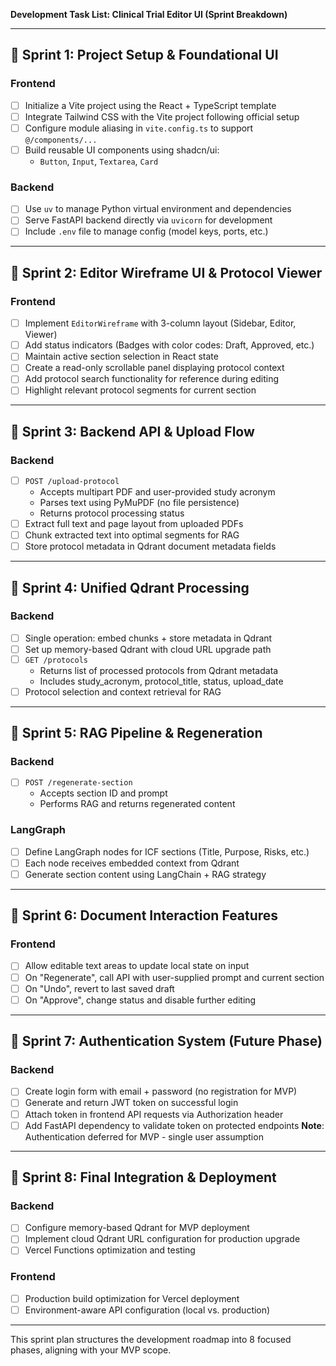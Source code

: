 **Development Task List: Clinical Trial Editor UI (Sprint Breakdown)**

---

## 🚀 Sprint 1: Project Setup & Foundational UI

### Frontend
- [ ] Initialize a Vite project using the React + TypeScript template
- [ ] Integrate Tailwind CSS with the Vite project following official setup
- [ ] Configure module aliasing in `vite.config.ts` to support `@/components/...`
- [ ] Build reusable UI components using shadcn/ui:
  - `Button`, `Input`, `Textarea`, `Card`

### Backend
- [ ] Use `uv` to manage Python virtual environment and dependencies
- [ ] Serve FastAPI backend directly via `uvicorn` for development
- [ ] Include `.env` file to manage config (model keys, ports, etc.)

---

## 🚀 Sprint 2: Editor Wireframe UI & Protocol Viewer

### Frontend
- [ ] Implement `EditorWireframe` with 3-column layout (Sidebar, Editor, Viewer)
- [ ] Add status indicators (Badges with color codes: Draft, Approved, etc.)
- [ ] Maintain active section selection in React state
- [ ] Create a read-only scrollable panel displaying protocol context
- [ ] Add protocol search functionality for reference during editing
- [ ] Highlight relevant protocol segments for current section

---

## 🚀 Sprint 3: Backend API & Upload Flow

### Backend
- [ ] `POST /upload-protocol`
  - Accepts multipart PDF and user-provided study acronym
  - Parses text using PyMuPDF (no file persistence)
  - Returns protocol processing status
- [ ] Extract full text and page layout from uploaded PDFs
- [ ] Chunk extracted text into optimal segments for RAG
- [ ] Store protocol metadata in Qdrant document metadata fields

---

## 🚀 Sprint 4: Unified Qdrant Processing

### Backend
- [ ] Single operation: embed chunks + store metadata in Qdrant
- [ ] Set up memory-based Qdrant with cloud URL upgrade path
- [ ] `GET /protocols`
  - Returns list of processed protocols from Qdrant metadata
  - Includes study_acronym, protocol_title, status, upload_date
- [ ] Protocol selection and context retrieval for RAG

---

## 🚀 Sprint 5: RAG Pipeline & Regeneration

### Backend
- [ ] `POST /regenerate-section`
  - Accepts section ID and prompt
  - Performs RAG and returns regenerated content

### LangGraph
- [ ] Define LangGraph nodes for ICF sections (Title, Purpose, Risks, etc.)
- [ ] Each node receives embedded context from Qdrant
- [ ] Generate section content using LangChain + RAG strategy

---

## 🚀 Sprint 6: Document Interaction Features

### Frontend
- [ ] Allow editable text areas to update local state on input
- [ ] On "Regenerate", call API with user-supplied prompt and current section
- [ ] On "Undo", revert to last saved draft
- [ ] On "Approve", change status and disable further editing

---

## 🚀 Sprint 7: Authentication System (Future Phase)

### Backend
- [ ] Create login form with email + password (no registration for MVP)
- [ ] Generate and return JWT token on successful login
- [ ] Attach token in frontend API requests via Authorization header
- [ ] Add FastAPI dependency to validate token on protected endpoints
**Note**: Authentication deferred for MVP - single user assumption

---

## 🚀 Sprint 8: Final Integration & Deployment

### Backend
- [ ] Configure memory-based Qdrant for MVP deployment
- [ ] Implement cloud Qdrant URL configuration for production upgrade
- [ ] Vercel Functions optimization and testing

### Frontend
- [ ] Production build optimization for Vercel deployment
- [ ] Environment-aware API configuration (local vs. production)

---

This sprint plan structures the development roadmap into 8 focused phases, aligning with your MVP scope.

